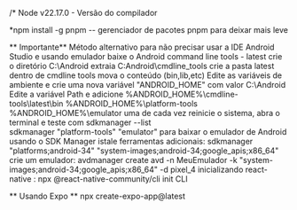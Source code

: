 
/*
Node v22.17.0 - Versão do compilador

*npm install -g  pnpm  -- gerenciador de pacotes pnpm para deixar mais leve


** Importante** Método alternativo para não precisar usar a IDE Android Studio e usando emulador
 baixe o Android command line tools - latest
 crie o diretório C:\Android
 extraia C:Android\cmdline_tools
 crie a pasta latest dentro de cmdline tools mova o conteúdo (bin,lib,etc)
 Edite as variáveis de ambiente e crie uma nova variável "ANDROID_HOME" com valor C:\Android
Edite a variável Path e adicione 
      %ANDROID_HOME%\cmdline-tools\latest\bin
      %ANDROID_HOME%\platform-tools
      %ANDROID_HOME%\emulator 
 uma de cada vez
reinicie o sistema, abra o terminal e teste com sdkmanager --list  
 sdkmanager "platform-tools" "emulator" para baixar o emulador de Android usando o SDK Manager
 istale ferramentas adicionais:  sdkmanager "platforms;android-34" "system-images;android-34;google_apis;x86_64"
 crie um emulador:  avdmanager create avd -n MeuEmulador -k "system-images;android-34;google_apis;x86_64" -d pixel_4
 inicializando react-native : npx @react-native-community/cli init  CLI 

 ** Usando Expo  ** 
 npx create-expo-app@latest






